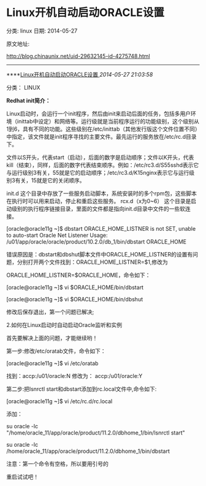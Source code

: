 # Linux开机自动启动ORACLE设置

分类: linux
日期: 2014-05-27

原文地址: 

http://blog.chinaunix.net/uid-29632145-id-4275748.html

------

****[Linux开机自动启动ORACLE设置 ]()*2014-05-27 21:03:58*

分类： LINUX

**Redhat init简介：**

Linux启动时，会运行一个init程序，然后由init来启动后面的任务，包括多用户环境（inittab中设定）和网络等。运行级就是当前程序运行的功能级别，这个级别从1到6，具有不同的功能。这些级别在/etc/inittab（其他发行版这个文件位置不同）中指定，该文件就是init程序寻找的主要文件。最先运行的服务放在/etc/rc.d目录下。

文件以S开头，代表start（启动），后面的数字是启动顺序；文件以K开头，代表kill（结束），同样，后面的数字代表结束顺序。例如：/etc/rc3.d/S55sshd表示它与运行级别3有关，55就是它的启动顺序；/etc/rc3.d/K15nginx表示它与运行级别3有关，15就是它的关闭顺序。

init.d
这个目录中存放了一些服务启动脚本，系统安装时的多个rpm包，这些脚本在执行时可以用来启动，停止和重启这些服务。
rcx.d（x为0~6）
这个目录是启动级别的执行程序链接目录，里面的文件都是指向init.d目录中文件的一些软连接。

[oracle@oracle11g ~]$ dbstart
ORACLE_HOME_LISTNER is not SET, unable to auto-start Oracle Net Listener
Usage: /u01/app/oracle/oracle/product/10.2.0/db_1/bin/dbstart ORACLE_HOME

错误原因是：dbstart和dbshut脚本文件中ORACLE_HOME_LISTNER的设置有问题，分别打开两个文件找到：ORACLE_HOME_LISTNER=$1,修改为

ORACLE_HOME_LISTNER=$ORACLE_HOME，命令如下：

[oracle@oracle11g ~]$ vi $ORACLE_HOME/bin/dbstart

[oracle@oracle11g ~]$ vi $ORACLE_HOME/bin/dbshut 

修改后保存退出，第一个问题已解决; 

2.如何在Linux启动时自动启动Oracle监听和实例

首先要解决上面的问题，才能继续哟！ 

第一步:修改/etc/oratab文件，命令如下：

[oracle@oracle11g ~]$ vi /etc/oratab

找到：accp:/u01/oracle:N   修改为： accp:/u01/oracle:Y

第二步:把lsnrctl start和dbstart添加到rc.local文件中,命令如下:

[oracle@oracle11g ~]$ vi /etc/rc.d/rc.local

添加：

su oracle -lc "/home/oracle_11/app/oracle/product/11.2.0/dbhome_1/bin/lsnrctl start" 

su oracle -lc  /home/oracle_11/app/oracle/product/11.2.0/dbhome_1/bin/dbstart

注意：第一个命令有空格，所以要用引号的 

重启试试吧！